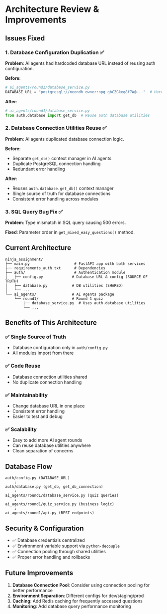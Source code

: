 # Architecture Review & Improvements

## Issues Fixed

### 1. Database Configuration Duplication ✅
**Problem**: AI agents had hardcoded database URL instead of reusing auth configuration.

**Before**:
```python
# ai_agents/round1/database_service.py
DATABASE_URL = "postgresql://neondb_owner:npg_gbCZGkeq8f7W@..."  # Hardcoded
```

**After**:
```python
# ai_agents/round1/database_service.py
from auth.database import get_db  # Reuse auth database utilities
```

### 2. Database Connection Utilities Reuse ✅
**Problem**: AI agents duplicated database connection logic.

**Before**:
- Separate `get_db()` context manager in AI agents
- Duplicate PostgreSQL connection handling
- Redundant error handling

**After**:
- Reuses `auth.database.get_db()` context manager
- Single source of truth for database connections
- Consistent error handling across modules

### 3. SQL Query Bug Fix ✅
**Problem**: Type mismatch in SQL query causing 500 errors.

**Fixed**: Parameter order in `get_mixed_easy_questions()` method.

## Current Architecture

```
ninja_assignment/
├── main.py                    # FastAPI app with both services
├── requirements_auth.txt      # Dependencies
├── auth/                      # Authentication module
│   ├── config.py             # Database URL & config (SOURCE OF TRUTH)
│   ├── database.py           # DB utilities (SHARED)
│   └── ...
└── ai_agents/                # AI Agents package
    └── round1/               # Round 1 quiz
        ├── database_service.py  # Uses auth.database utilities
        └── ...
```

## Benefits of This Architecture

### ✅ **Single Source of Truth**
- Database configuration only in `auth/config.py`
- All modules import from there

### ✅ **Code Reuse**
- Database connection utilities shared
- No duplicate connection handling

### ✅ **Maintainability**
- Change database URL in one place
- Consistent error handling
- Easier to test and debug

### ✅ **Scalability**
- Easy to add more AI agent rounds
- Can reuse database utilities anywhere
- Clean separation of concerns

## Database Flow

```
auth/config.py (DATABASE_URL)
    ↓
auth/database.py (get_db, get_db_connection)
    ↓
ai_agents/round1/database_service.py (quiz queries)
    ↓
ai_agents/round1/quiz_service.py (business logic)
    ↓
ai_agents/round1/api.py (REST endpoints)
```

## Security & Configuration

- ✅ Database credentials centralized
- ✅ Environment variable support via `python-decouple`
- ✅ Connection pooling through shared utilities
- ✅ Proper error handling and rollbacks

## Future Improvements

1. **Database Connection Pool**: Consider using connection pooling for better performance
2. **Environment Separation**: Different configs for dev/staging/prod
3. **Caching**: Add Redis caching for frequently accessed questions
4. **Monitoring**: Add database query performance monitoring
